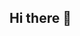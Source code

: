 ## Hi there 👋

<!--
**analyticsKE/analyticsKE** is a ✨ _special_ ✨ repository because its `README.md` (this file) appears on your GitHub profile.

Here are some ideas to get you started:

- 🔭 I’m currently working on various projects in Finance, Sports and Technology. 
- 🌱 I’m currently learning Business Analytics, Geospatial Analysis, Various topics in ML/AI and cool disruptive technologies
- 📫 How to reach me: deltaanalyticske@gmal.com
-->
